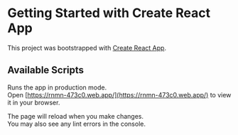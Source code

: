 # Getting Started with Create React App

This project was bootstrapped with [Create React App](https://github.com/facebook/create-react-app).

## Available Scripts



Runs the app in production   mode.\
Open [https://rnmn-473c0.web.app/](https://rnmn-473c0.web.app/) to view it in your browser.

The page will reload when you make changes.\
You may also see any lint errors in the console.
